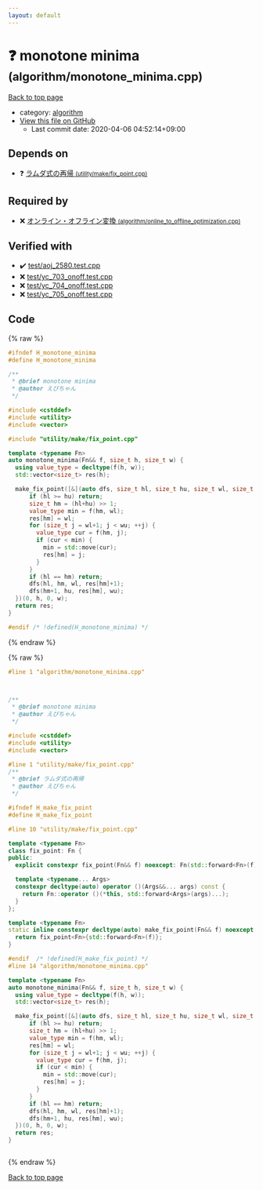 ```yaml
---
layout: default
---
```


<!-- mathjax config similar to math.stackexchange -->
<script type="text/javascript" async
  src="https://cdnjs.cloudflare.com/ajax/libs/mathjax/2.7.5/MathJax.js?config=TeX-MML-AM_CHTML">
</script>
<script type="text/x-mathjax-config">
  MathJax.Hub.Config({
    TeX: { equationNumbers: { autoNumber: "AMS" }},
    tex2jax: {
      inlineMath: [ ['$','$'] ],
      processEscapes: true
    },
    "HTML-CSS": { matchFontHeight: false },
    displayAlign: "left",
    displayIndent: "2em"
  });
</script>

<script type="text/javascript" src="https://cdnjs.cloudflare.com/ajax/libs/jquery/3.4.1/jquery.min.js"></script>
<script src="https://cdn.jsdelivr.net/npm/jquery-balloon-js@1.1.2/jquery.balloon.min.js" integrity="sha256-ZEYs9VrgAeNuPvs15E39OsyOJaIkXEEt10fzxJ20+2I=" crossorigin="anonymous"></script>
<script type="text/javascript" src="../../assets/js/copy-button.js"></script>
<link rel="stylesheet" href="../../assets/css/copy-button.css" />


# :question: monotone minima <small>(algorithm/monotone_minima.cpp)</small>

<a href="../../index.html">Back to top page</a>

* category: <a href="../../index.html#ed469618898d75b149e5c7c4b6a1c415">algorithm</a>
* <a href="{{ site.github.repository_url }}/blob/master/algorithm/monotone_minima.cpp">View this file on GitHub</a>
    - Last commit date: 2020-04-06 04:52:14+09:00




## Depends on

* :question: <a href="../utility/make/fix_point.cpp.html">ラムダ式の再帰 <small>(utility/make/fix_point.cpp)</small></a>


## Required by

* :x: <a href="online_to_offline_optimization.cpp.html">オンライン・オフライン変換 <small>(algorithm/online_to_offline_optimization.cpp)</small></a>


## Verified with

* :heavy_check_mark: <a href="../../verify/test/aoj_2580.test.cpp.html">test/aoj_2580.test.cpp</a>
* :x: <a href="../../verify/test/yc_703_onoff.test.cpp.html">test/yc_703_onoff.test.cpp</a>
* :x: <a href="../../verify/test/yc_704_onoff.test.cpp.html">test/yc_704_onoff.test.cpp</a>
* :x: <a href="../../verify/test/yc_705_onoff.test.cpp.html">test/yc_705_onoff.test.cpp</a>


## Code

<a id="unbundled"></a>
{% raw %}
```cpp
#ifndef H_monotone_minima
#define H_monotone_minima

/**
 * @brief monotone minima
 * @author えびちゃん
 */

#include <cstddef>
#include <utility>
#include <vector>

#include "utility/make/fix_point.cpp"

template <typename Fn>
auto monotone_minima(Fn&& f, size_t h, size_t w) {
  using value_type = decltype(f(h, w));
  std::vector<size_t> res(h);

  make_fix_point([&](auto dfs, size_t hl, size_t hu, size_t wl, size_t wu) -> void {
      if (hl >= hu) return;
      size_t hm = (hl+hu) >> 1;
      value_type min = f(hm, wl);
      res[hm] = wl;
      for (size_t j = wl+1; j < wu; ++j) {
        value_type cur = f(hm, j);
        if (cur < min) {
          min = std::move(cur);
          res[hm] = j;
        }
      }
      if (hl == hm) return;
      dfs(hl, hm, wl, res[hm]+1);
      dfs(hm+1, hu, res[hm], wu);
  })(0, h, 0, w);
  return res;
}

#endif /* !defined(H_monotone_minima) */

```
{% endraw %}

<a id="bundled"></a>
{% raw %}
```cpp
#line 1 "algorithm/monotone_minima.cpp"



/**
 * @brief monotone minima
 * @author えびちゃん
 */

#include <cstddef>
#include <utility>
#include <vector>

#line 1 "utility/make/fix_point.cpp"
/**
 * @brief ラムダ式の再帰
 * @author えびちゃん
 */

#ifndef H_make_fix_point
#define H_make_fix_point

#line 10 "utility/make/fix_point.cpp"

template <typename Fn>
class fix_point: Fn {
public:
  explicit constexpr fix_point(Fn&& f) noexcept: Fn(std::forward<Fn>(f)) {}

  template <typename... Args>
  constexpr decltype(auto) operator ()(Args&&... args) const {
    return Fn::operator ()(*this, std::forward<Args>(args)...);
  }
};

template <typename Fn>
static inline constexpr decltype(auto) make_fix_point(Fn&& f) noexcept {
  return fix_point<Fn>{std::forward<Fn>(f)};
}

#endif  /* !defined(H_make_fix_point) */
#line 14 "algorithm/monotone_minima.cpp"

template <typename Fn>
auto monotone_minima(Fn&& f, size_t h, size_t w) {
  using value_type = decltype(f(h, w));
  std::vector<size_t> res(h);

  make_fix_point([&](auto dfs, size_t hl, size_t hu, size_t wl, size_t wu) -> void {
      if (hl >= hu) return;
      size_t hm = (hl+hu) >> 1;
      value_type min = f(hm, wl);
      res[hm] = wl;
      for (size_t j = wl+1; j < wu; ++j) {
        value_type cur = f(hm, j);
        if (cur < min) {
          min = std::move(cur);
          res[hm] = j;
        }
      }
      if (hl == hm) return;
      dfs(hl, hm, wl, res[hm]+1);
      dfs(hm+1, hu, res[hm], wu);
  })(0, h, 0, w);
  return res;
}



```
{% endraw %}

<a href="../../index.html">Back to top page</a>

